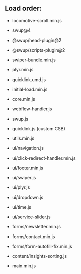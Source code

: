 ## Load order:

- locomotive-scroll.min.js

- swup@4

- @swup/head-plugin@2

- @swup/scripts-plugin@2

- swiper-bundle.min.js

- plyr.min.js

- quicklink.umd.js

- initial-load.min.js

- core.min.js

- webflow-handler.js

- swup.js

- quicklink.js (custom CSB)

- utils.min.js

- ui/navigation.js

- ui/click-redirect-handler.min.js

- ui/footer.min.js

- ui/swiper.js

- ui/plyr.js

- ui/dropdown.js

- ui/time.js

- ui/service-slider.js

- forms/newsletter.min.js

- forms/contact.min.js

- forms/form-autofill-fix.min.js

- content/insights-sorting.js

- main.min.js
